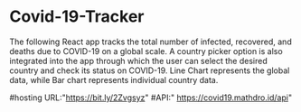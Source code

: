 # Covid-19-Tracker

The following React app tracks the total number of infected, recovered, and deaths due to COVID-19  on a global scale.
A country picker option is also integrated into the app through which the user can select the desired country and check its status on COVID-19.
Line Chart represents the global data, while Bar chart represents individual country data.

#hosting URL:"https://bit.ly/2Zvgsyz"
#API:" https://covid19.mathdro.id/api"

